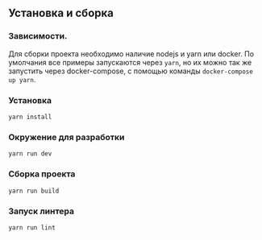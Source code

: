 ## Установка и сборка

### Зависимости.

Для сборки проекта необходимо наличие nodejs и yarn или docker. По умолчания все примеры запускаются через ```yarn```, но их можно так же запустить через docker-compose, с помощью команды ```docker-compose up yarn```.

### Установка

```
yarn install
```

### Окружение для разработки

```
yarn run dev
```

### Сборка проекта

```
yarn run build
```

### Запуск линтера

```
yarn run lint
```
